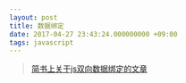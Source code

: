```yaml
---
layout: post
title: 数据绑定
date: 2017-04-27 23:43:24.000000000 +09:00
tags: javascript
---
```


> [简书上关于js双向数据绑定的文章](http://www.jianshu.com/p/e8df6e3f6e34)



<p data-height="265" data-theme-id="dark" data-slug-hash="GmyGzW" data-default-tab="result" data-user="woodghost" data-embed-version="2" data-pen-title="two-way-data-binding" class="codepen"></p>
<script async src="https://production-assets.codepen.io/assets/embed/ei.js"></script>